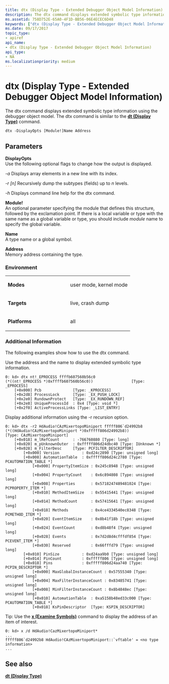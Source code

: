 ```yaml
---
title: dtx (Display Type - Extended Debugger Object Model Information)
description: The dtx command displays extended symbolic type information using the debugger object model. The dtx command is similar to the dt (Display Type) command.
ms.assetid: 758D752E-65A0-4F1D-BB56-06E4ECEC6D48
keywords: ["dtx (Display Type - Extended Debugger Object Model Information) Windows Debugging"]
ms.date: 09/17/2017
topic_type:
- apiref
api_name:
- dtx (Display Type - Extended Debugger Object Model Information)
api_type:
- NA
ms.localizationpriority: medium
---
```


# <span id="debugger.dtx__display_type_-_extended_debugger_object_model_information_"></span>dtx (Display Type - Extended Debugger Object Model Information)


The dtx command displays extended symbolic type information using the debugger object model. The dtx command is similar to the [**dt (Display Type)**](dt--display-type-.md) command.

```dbgcmd
dtx -DisplayOpts [Module!]Name Address
```

## <span id="Parameters"></span><span id="parameters"></span><span id="PARAMETERS"></span>Parameters


<span id="________DisplayOpts_______"></span><span id="________displayopts_______"></span><span id="________DISPLAYOPTS_______"></span> **DisplayOpts**   
Use the following optional flags to change how the output is displayed.

*-a* Displays array elements in a new line with its index.

*-r \[n\]* Recursively dump the subtypes (fields) up to *n* levels.

*-h* Displays command line help for the dtx command.

<span id="Module______________"></span><span id="module______________"></span><span id="MODULE______________"></span>**Module!**   
An optional parameter specifying the module that defines this structure, followed by the exclamation point. If there is a local variable or type with the same name as a global variable or type, you should include *module* name to specify the global variable.

<span id="________Name_______"></span><span id="________name_______"></span><span id="________NAME_______"></span> **Name**   
A type name or a global symbol.

<span id="________Address_______"></span><span id="________address_______"></span><span id="________ADDRESS_______"></span> **Address**   
Memory address containing the type.

### <span id="Environment"></span><span id="environment"></span><span id="ENVIRONMENT"></span>Environment

<table>
<colgroup>
<col width="50%" />
<col width="50%" />
</colgroup>
<tbody>
<tr class="odd">
<td align="left"><p><strong>Modes</strong></p></td>
<td align="left"><p>user mode, kernel mode</p></td>
</tr>
<tr class="even">
<td align="left"><p><strong>Targets</strong></p></td>
<td align="left"><p>live, crash dump</p></td>
</tr>
<tr class="odd">
<td align="left"><p><strong>Platforms</strong></p></td>
<td align="left"><p>all</p></td>
</tr>
</tbody>
</table>

 

### <span id="Additional_Information"></span><span id="additional_information"></span><span id="ADDITIONAL_INFORMATION"></span>Additional Information

The following examples show how to use the dtx command.

Use the address and the name to display extended symbolic type information.

```dbgcmd
0: kd> dtx nt!_EPROCESS ffffb607560b56c0
(*((nt!_EPROCESS *)0xffffb607560b56c0))                 [Type: _EPROCESS]
    [+0x000] Pcb              [Type: _KPROCESS]
    [+0x2d8] ProcessLock      [Type: _EX_PUSH_LOCK]
    [+0x2e0] RundownProtect   [Type: _EX_RUNDOWN_REF]
    [+0x2e8] UniqueProcessId  : 0x4 [Type: void *]
    [+0x2f0] ActiveProcessLinks [Type: _LIST_ENTRY]
```

Display additional information using the -r recursion option.

```dbgcmd
0: kd> dtx -r2 HdAudio!CAzMixertopoMiniport fffff806`d24992b8
(*((HdAudio!CAzMixertopoMiniport *)0xfffff806d24992b8))                 [Type: CAzMixertopoMiniport]
    [+0x018] m_lRefCount      : -766760880 [Type: long]
    [+0x020] m_pUnknownOuter  : 0xfffff806d24dbc40 [Type: IUnknown *]
    [+0x028] m_FilterDesc     [Type: PCFILTER_DESCRIPTOR]
        [+0x000] Version          : 0xd24c2890 [Type: unsigned long]
        [+0x008] AutomationTable  : 0xfffff806d24c2780 [Type: PCAUTOMATION_TABLE *]
            [+0x000] PropertyItemSize : 0x245c8948 [Type: unsigned long]
            [+0x004] PropertyCount    : 0x6c894808 [Type: unsigned long]
            [+0x008] Properties       : 0x5718247489481024 [Type: PCPROPERTY_ITEM *]
            [+0x010] MethodItemSize   : 0x55415441 [Type: unsigned long]
            [+0x014] MethodCount      : 0x57415641 [Type: unsigned long]
            [+0x018] Methods          : 0x4ce4334540ec8348 [Type: PCMETHOD_ITEM *]
            [+0x020] EventItemSize    : 0x8b41f18b [Type: unsigned long]
            [+0x024] EventCount       : 0xd8b48f4 [Type: unsigned long]
            [+0x028] Events           : 0x7d2d8d4cfffdf854 [Type: PCEVENT_ITEM *]
            [+0x030] Reserved         : 0x66fffd79 [Type: unsigned long]
        [+0x010] PinSize          : 0xd24aa9b0 [Type: unsigned long]
        [+0x014] PinCount         : 0xfffff806 [Type: unsigned long]
        [+0x018] Pins             : 0xfffff806d24aa740 [Type: PCPIN_DESCRIPTOR *]
            [+0x000] MaxGlobalInstanceCount : 0x57555340 [Type: unsigned long]
            [+0x004] MaxFilterInstanceCount : 0x83485741 [Type: unsigned long]
            [+0x008] MinFilterInstanceCount : 0x8b4848ec [Type: unsigned long]
            [+0x010] AutomationTable  : 0xa5158b48ed33c000 [Type: PCAUTOMATION_TABLE *]
            [+0x018] KsPinDescriptor  [Type: KSPIN_DESCRIPTOR]
```

Tip: Use the [**x (Examine Symbols)**](x--examine-symbols-.md) command to display the address of an item of interest.

```dbgcmd
0: kd> x /d HdAudio!CazMixertopoMiniport*
...
fffff806`d24992b8 HdAudio!CAzMixertopoMiniport::`vftable' = <no type information>
...
```

## <span id="see_also"></span>See also


[**dt (Display Type)**](dt--display-type-.md)

 

 






